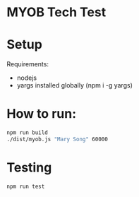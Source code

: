 # MYOB Tech Test

# Setup
Requirements:
 - nodejs
 - yargs installed globally (npm i -g yargs)


# How to run:
```sh
npm run build
./dist/myob.js "Mary Song" 60000

```

# Testing
```sh
npm run test
```